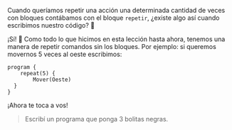 Cuando queríamos repetir una acción una determinada cantidad de veces con bloques contábamos con el bloque `repetir`, ¿existe algo así cuando escribimos nuestro código? :thought_balloon:

¡Sí! :raised_hands: Como todo lo que hicimos en esta lección hasta ahora, tenemos una manera de repetir comandos sin los bloques. Por ejemplo: si queremos movernos 5 veces al oeste escribimos:

```gobstones
program {
	repeat(5) {
		Mover(Oeste)
  }
}
```
¡Ahora te toca a vos!

> Escribí un programa que ponga 3 bolitas negras.
